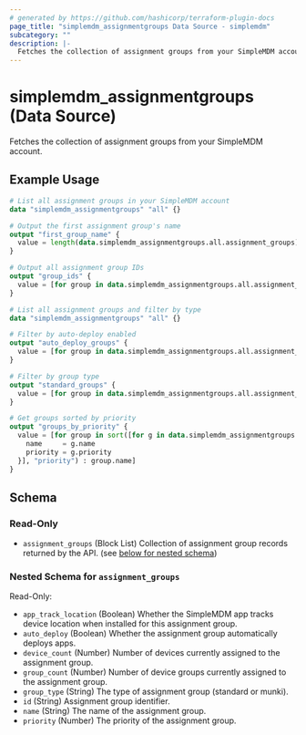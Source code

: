 ```yaml
---
# generated by https://github.com/hashicorp/terraform-plugin-docs
page_title: "simplemdm_assignmentgroups Data Source - simplemdm"
subcategory: ""
description: |-
  Fetches the collection of assignment groups from your SimpleMDM account.
---
```


# simplemdm_assignmentgroups (Data Source)

Fetches the collection of assignment groups from your SimpleMDM account.

## Example Usage

```terraform
# List all assignment groups in your SimpleMDM account
data "simplemdm_assignmentgroups" "all" {}

# Output the first assignment group's name
output "first_group_name" {
  value = length(data.simplemdm_assignmentgroups.all.assignment_groups) > 0 ? data.simplemdm_assignmentgroups.all.assignment_groups[0].name : "No groups found"
}

# Output all assignment group IDs
output "group_ids" {
  value = [for group in data.simplemdm_assignmentgroups.all.assignment_groups : group.id]
}
```

```terraform
# List all assignment groups and filter by type
data "simplemdm_assignmentgroups" "all" {}

# Filter by auto-deploy enabled
output "auto_deploy_groups" {
  value = [for group in data.simplemdm_assignmentgroups.all.assignment_groups : group.name if group.auto_deploy]
}

# Filter by group type
output "standard_groups" {
  value = [for group in data.simplemdm_assignmentgroups.all.assignment_groups : group.name if group.group_type == "standard"]
}

# Get groups sorted by priority
output "groups_by_priority" {
  value = [for group in sort([for g in data.simplemdm_assignmentgroups.all.assignment_groups : {
    name     = g.name
    priority = g.priority
  }], "priority") : group.name]
}
```

<!-- schema generated by tfplugindocs -->
## Schema

### Read-Only

- `assignment_groups` (Block List) Collection of assignment group records returned by the API. (see [below for nested schema](#nestedblock--assignment_groups))

<a id="nestedblock--assignment_groups"></a>
### Nested Schema for `assignment_groups`

Read-Only:

- `app_track_location` (Boolean) Whether the SimpleMDM app tracks device location when installed for this assignment group.
- `auto_deploy` (Boolean) Whether the assignment group automatically deploys apps.
- `device_count` (Number) Number of devices currently assigned to the assignment group.
- `group_count` (Number) Number of device groups currently assigned to the assignment group.
- `group_type` (String) The type of assignment group (standard or munki).
- `id` (String) Assignment group identifier.
- `name` (String) The name of the assignment group.
- `priority` (Number) The priority of the assignment group.